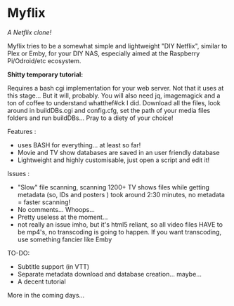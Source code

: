 # Myflix
*A Netflix clone!*

Myflix tries to be a somewhat simple and lightweight "DIY Netflix", similar to Plex or Emby, for your DIY NAS, especially aimed at the Raspberry Pi/Odroid/etc ecosystem.

**Shitty temporary tutorial:**

Requires a bash cgi implementation for your web server. Not that it uses at this stage... But it will, probably.
You will also need jq, imagemagick and a ton of coffee to understand whatthef#ck I did.
Download all the files, look around in buildDBs.cgi and config.cfg, set the path of your media files folders and run buildDBs... Pray to a diety of your choice!


Features :
* uses BASH for everything... at least so far!
* Movie and TV show databases are saved in an user friendly database
* Lightweight and highly customisable, just open a script and edit it! 

Issues :
* "Slow" file scanning, scanning 1200+ TV shows files while getting metadata (so, IDs and posters ) took around 2:30 minutes, no metadata = faster scanning! 
* No comments... Whoops...
* Pretty useless at the moment...
* not really an issue imho, but it's html5 reliant, so all video files HAVE to be mp4's, no transcoding is going to happen. If you want transcoding, use something fancier like Emby

TO-DO:
* Subtitle support (in VTT)
* Separate metadata download and database creation... maybe... 
* A decent tutorial

More in the coming days...
